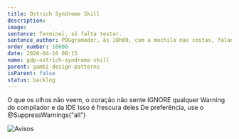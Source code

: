 ```yaml
---
title: Ostrich Syndrome Skill
description:
image:
sentence: Terminei, só falta testar.
sentence_author: POGgramador, às 18h00, com a mochila nas costas, falando pro chefe
order_number: 16000
date: 2020-04-16 00:15
name: gdp-ostrich-syndrome-skill
parent: gambi-design-patterns
isParent: false
status: backlog
---
```

O que os olhos não veem, o coração não sente
IGNORE qualquer Warning do compilador e da IDE
Isso é frescura deles
De preferência, use o @SuppressWarnings("all")

![Avisos](/images/capitulos/warnings.png)
